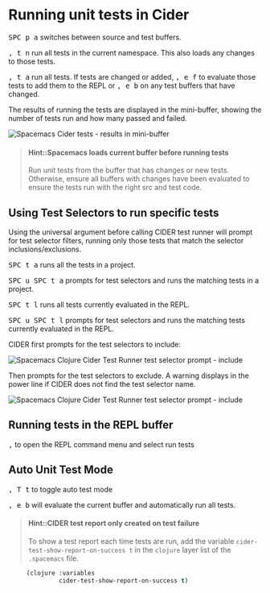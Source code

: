 # Running unit tests in Cider

<kbd>SPC p a</kbd> switches between source and test buffers.

<kbd>, t n</kbd> run all tests in the current namespace.  This also loads any changes to those tests.

<kbd>, t a</kbd> run all tests.  If tests are changed or added, <kbd>, e f</kbd> to evaluate those tests to add them to the REPL or <kbd>, e b</kbd> on any test buffers that have changed.

The results of running the tests are displayed in the mini-buffer, showing the number of tests run and how many passed and failed.

![Spacemacs Cider tests - results in mini-buffer](https://raw.githubusercontent.com/practicalli/graphic-design/live/editors/spacemacs/screenshots/spacemacs-cider-test-run-tests-results-mini-buffer.png)

> #### Hint::Spacemacs loads current buffer before running tests
> Run unit tests from the buffer that has changes or new tests.  Otherwise, ensure all buffers with changes have been evaluated to ensure the tests run with the right src and test code.


## Using Test Selectors to run specific tests

Using the universal argument before calling CIDER test runner will prompt for test selector filters, running only those tests that match the selector inclusions/exclusions.

<kbd>SPC t a</kbd> runs all the tests in a project.

<kbd>SPC u SPC t a</kbd> prompts for test selectors and runs the matching tests in a project.

<kbd>SPC t l</kbd> runs all tests currently evaluated in the REPL.

<kbd>SPC u SPC t l</kbd> prompts for test selectors and runs the matching tests currently evaluated in the REPL.


CIDER first prompts for the test selectors to include:

![Spacemacs Clojure Cider Test Runner test selector prompt - include](https://raw.githubusercontent.com/practicalli/graphic-design/live/editors/spacemacs/screenshots/spacemacs-clojure-test-selectors-prompt.png)

Then prompts for the test selectors to exclude.  A warning displays in the power line if CIDER does not find the test selector name.

![Spacemacs Clojure Cider Test Runner test selector prompt - include](https://raw.githubusercontent.com/practicalli/graphic-design/live/editors/spacemacs/screenshots/spacemacs-clojure-test-selectors-integration-not-found.png)


## Running tests in the REPL buffer

<kbd>,</kbd> to open the REPL command menu and select run tests

## Auto Unit Test Mode
<kbd>, T t</kbd> to toggle auto test mode

<kbd>, e b</kbd> will evaluate the current buffer and automatically run all tests.


> #### Hint::CIDER test report only created on test failure
> To show a test report each time tests are run, add the variable `cider-test-show-report-on-success t` in the `clojure` layer list of the `.spacemacs` file.
```lisp
     (clojure :variables
              cider-test-show-report-on-success t)
```
